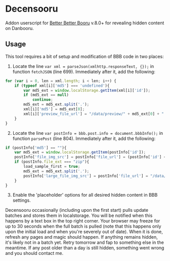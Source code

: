 # Decensooru
Addon userscript for [Better Better Booru](https://github.com/pseudonymous/better-better-booru) v.8.0+ for revealing hidden content on Danbooru.

## Usage
This tool requires a bit of setup and modification of BBB code in two places:
1. Locate the line `var xml = parseJson(xmlhttp.responseText, {});` in function `fetchJSON` (line 699). Immediately after it, add the following:
```javascript
for (var i = 0, len = xml.length; i < len; i++) {
	if (typeof xml[i]['md5'] === 'undefined'){
		var md5_ext = window.localStorage.getItem(xml[i]['id']);
		if (md5_ext == null)
			continue;
		md5_ext = md5_ext.split('.');
		xml[i]['md5'] = md5_ext[0];
		xml[i]['preview_file_url'] = "/data/preview/" + md5_ext[0] + ".jpg";
	}
}
```
2. Locate the line `var postInfo = bbb.post.info = document.bbbInfo();` in function `parsePost` (line 804). Immediately after it, add the following:
```javascript
if (postInfo['md5'] == ""){
	var md5_ext = window.localStorage.getItem(postInfo['id']);
	postInfo['file_img_src'] = postInfo['file_url'] = (postInfo['id'] < 1000000 ? "/cached" : "") + "/data/" + md5_ext;
	if (postInfo.file_ext === "zip"){
		load_sample_first = true;
		md5_ext = md5_ext.split('.');
		postInfo['large_file_img_src'] = postInfo['file_url'] = "/data/sample/sample-" + md5_ext[0] + ".webm";
	}
}
```
3. Enable the 'placeholder' options for all desired hidden content in BBB settings.

Decensooru occasionally (including upon the first start) pulls update batches and stores them in localstorage. You will be notified when this happens by a text box in the top right corner. Your browser may freeze for up to 30 seconds when the full batch is pulled (note that this happens only upon the initial load and when you're severely out of date). When it is done, refresh any pages and magic should happen. If anything remains hidden, it's likely not in a batch yet. Retry tomorrow and fap to something else in the meantime. If any post older than a day is still hidden, something went wrong and you should contact me.
